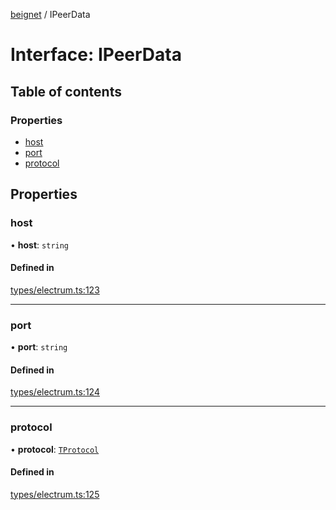 [beignet](../README.md) / IPeerData

# Interface: IPeerData

## Table of contents

### Properties

- [host](IPeerData.md#host)
- [port](IPeerData.md#port)
- [protocol](IPeerData.md#protocol)

## Properties

### host

• **host**: `string`

#### Defined in

[types/electrum.ts:123](https://github.com/synonymdev/beignet/blob/7c83290/src/types/electrum.ts#L123)

___

### port

• **port**: `string`

#### Defined in

[types/electrum.ts:124](https://github.com/synonymdev/beignet/blob/7c83290/src/types/electrum.ts#L124)

___

### protocol

• **protocol**: [`TProtocol`](../README.md#tprotocol)

#### Defined in

[types/electrum.ts:125](https://github.com/synonymdev/beignet/blob/7c83290/src/types/electrum.ts#L125)
